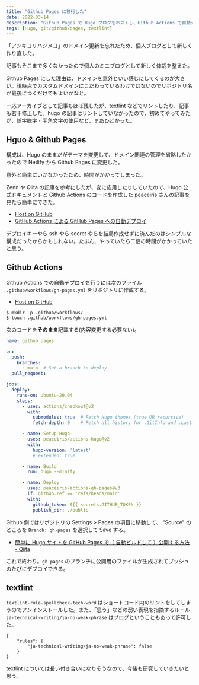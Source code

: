 ```yaml
---
title: "Github Pages に移行した"
date: 2022-03-14
description: "Github Pages で Hugo ブログをホストし、Github Actions で自動デプロイをやってみた"
tags: [Hugo, git/github/pages, textlint]
---
```


「アンキヨリハジメヨ」のドメイン更新を忘れたため、個人ブログとして新しく作り直した。

記事もそこまで多くなかったので個人のミニブログとして新しく体裁を整えた。

Github Pages にした理由は、ドメインを意外といい感じにしてくるのが大きい。現時点でカスタムドメインにこだわっているわけではないのでリポジトリ名が最後につくだけでもよいかなと。

一応アーカイブとして記事もほぼ残したが、textlint などでリントしたり、記事も若干修正した。hugo の記事はリントしていなかったので、初めてやってみたが、誤字脱字・半角文字の使用など、まあひどかった。

## Hguo & Github Pages

構成は、Hugo のままだがテーマを変更して、ドメイン関連の管理を省略したかったので Netlify から Github Pages に変更した。

意外と簡単にいかなかったため、時間がかかってしまった。

Zenn や Qiita の記事を参考にしたが、変に応用したりしていたので、Hugo 公式ドキュメントと Github Actions のコードを作成した peaceiris さんの記事を見たら簡単にできた。

- [Host on GitHub](https://gohugo.io/hosting-and-deployment/hosting-on-github/#build-hugo-with-github-action)
- [GitHub Actions による GitHub Pages への自動デプロイ](https://qiita.com/peaceiris/items/d401f2e5724fdcb0759d#user-and-organization-%E3%83%AA%E3%83%9D%E3%82%B8%E3%83%88%E3%83%AA%E3%81%AE%E5%A0%B4%E5%90%88)

デプロイキーやら ssh やら secret やらを結局作成せずに済んだのはシンプルな構成だったからかもしれない。たぶん、やっていたら二倍の時間がかかっていたと思う。


## Github Actions

Github Actions での自動デプロイを行うには次のファイル `.github/workflows/gh-pages.yml` をリポジトリに作成する。

- [Host on GitHub](https://gohugo.io/hosting-and-deployment/hosting-on-github/#build-hugo-with-github-action)

```shell
$ mkdir -p .github/workflows/
$ touch .github/workflows/gh-pages.yml
```

次のコードを**そのまま**記載する(内容変更する必要ない)。

```yml:.github/workflows/gh-pages.yml
name: github pages

on:
  push:
    branches:
      - main  # Set a branch to deploy
  pull_request:

jobs:
  deploy:
    runs-on: ubuntu-20.04
    steps:
      - uses: actions/checkout@v2
        with:
          submodules: true  # Fetch Hugo themes (true OR recursive)
          fetch-depth: 0    # Fetch all history for .GitInfo and .Lastmod

      - name: Setup Hugo
        uses: peaceiris/actions-hugo@v2
        with:
          hugo-version: 'latest'
          # extended: true

      - name: Build
        run: hugo --minify

      - name: Deploy
        uses: peaceiris/actions-gh-pages@v3
        if: github.ref == 'refs/heads/main'
        with:
          github_token: ${{ secrets.GITHUB_TOKEN }}
          publish_dir: ./public
```


Github 側ではリポジトリの Settings > Pages の項目に移動して、 "Source" のところを `Branch: gh-pages` を選択して Save する。
- [簡単に Hugo サイトを GitHub Pages で（ 自動ビルドして ）公開する方法 - Qiita](https://qiita.com/normalsalt/items/406b31d2071db128bf0f)

これで終わり。`gh-pages` のブランチに公開用のファイルが生成されてプッシュのたびにデプロイできる。

## textlint

`textlint-rule-spellcheck-tech-word` はショートコード内のリントをしてしまうのでアンインストールした。また、「思う」などの弱い表現を指摘するルール `ja-technical-writing/ja-no-weak-phrase` はブログということもあって許可した。

```json:.textlintrc
{
    "rules": {
        "ja-technical-writing/ja-no-weak-phrase": false
    }
}
```

textlint については長い付き合いになりそうなので、今後も研究していきたいと思う。

